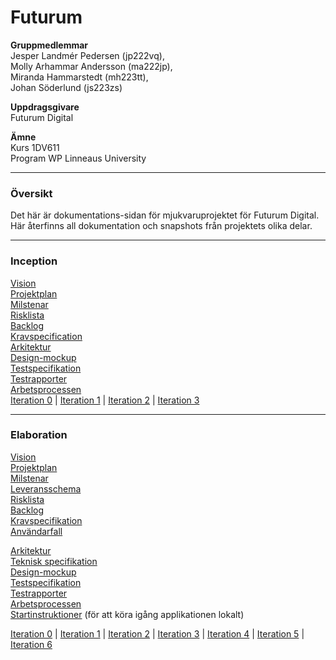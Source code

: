 # Futurum

**Gruppmedlemmar** <br>
Jesper Landmér Pedersen (jp222vq), <br>
Molly Arhammar Andersson (ma222jp),<br>
Miranda Hammarstedt (mh223tt),<br>
Johan Söderlund (js223zs)<br>

**Uppdragsgivare**<br>
Futurum Digital

**Ämne**<br>
Kurs 1DV611<br>
Program WP Linneaus University

----------------------------

### Översikt

Det här är dokumentations-sidan för mjukvaruprojektet för Futurum Digital. Här återfinns all dokumentation och snapshots från projektets olika delar.

----------------------------

### Inception

[Vision](https://github.com/1dv611-futurum-project/dokumentation/blob/master/inlämningar/inception/Vision.md)<br>
[Projektplan](https://github.com/1dv611-futurum-project/dokumentation/blob/master/inlämningar/inception/Projektplan.md)<br>
[Milstenar](https://github.com/1dv611-futurum-project/dokumentation/blob/master/inlämningar/inception/Milstenar.md)<br>
[Risklista](https://github.com/1dv611-futurum-project/dokumentation/blob/master/inlämningar/inception/Risklista.md)<br>
[Backlog](https://github.com/1dv611-futurum-project/dokumentation/blob/master/inlämningar/inception/Backlog.md)<br>
[Kravspecification](https://github.com/1dv611-futurum-project/dokumentation/blob/master/inlämningar/inception/Kravspecifikation.md)<br>
[Arkitektur](https://github.com/1dv611-futurum-project/dokumentation/blob/master/inlämningar/inception/Arkitektur.md)<br>
[Design-mockup](https://wireframepro.mockflow.com/view/futurum#/page/d6388e2e236241279707e40d4a0ff00e)<br>
[Testspecifikation](https://github.com/1dv611-futurum-project/dokumentation/blob/master/inlämningar/inception/Testspecifikation.md)<br>
[Testrapporter](https://github.com/1dv611-futurum-project/dokumentation/blob/master/inlämningar/inception/Testrapporter.md)<br>
[Arbetsprocessen](https://github.com/1dv611-futurum-project/dokumentation/blob/master/inlämningar/inception/Arbetsprocessen.md)<br>
[Iteration 0](https://github.com/1dv611-futurum-project/dokumentation/blob/master/inlämningar/inception/Iteration-0.md) | [Iteration 1](https://github.com/1dv611-futurum-project/dokumentation/blob/master/inlämningar/inception/Iteration-1.md) |
[Iteration 2](https://github.com/1dv611-futurum-project/dokumentation/blob/master/inlämningar/inception/Iteration-2.md) | [Iteration 3](https://github.com/1dv611-futurum-project/dokumentation/blob/master/inlämningar/inception/Iteration-3.md)

----------------------------

### Elaboration

[Vision](https://github.com/1dv611-futurum-project/dokumentation/blob/master/inlämningar/elaboration/Vision.md)<br>
[Projektplan](https://github.com/1dv611-futurum-project/dokumentation/blob/master/inlämningar/elaboration/Projektplan.md)<br>
[Milstenar](https://github.com/1dv611-futurum-project/dokumentation/blob/master/inlämningar/elaboration/Milstenar.md)<br>
[Leveransschema](https://github.com/1dv611-futurum-project/dokumentation/blob/master/inlämningar/elaboration/Leveransschema.md)<br>
[Risklista](https://github.com/1dv611-futurum-project/dokumentation/blob/master/inlämningar/elaboration/Risklista.md)<br>
[Backlog](https://github.com/1dv611-futurum-project/dokumentation/blob/master/inlämningar/elaboration/Backlog.md)<br>
[Kravspecifikation](https://github.com/1dv611-futurum-project/dokumentation/blob/master/inlämningar/elaboration/Kravspecifikation.md)<br>
[Användarfall](https://github.com/1dv611-futurum-project/dokumentation/blob/master/inlämningar/elaboration/Anv%C3%A4ndarfall.md)<br>

[Arkitektur](https://github.com/1dv611-futurum-project/dokumentation/blob/master/inlämningar/elaboration/Arkitektur.md)<br>
[Teknisk specifikation](https://github.com/1dv611-futurum-project/dokumentation/blob/master/inlämningar/elaboration/Teknisk-specifikation.md)<br>
[Design-mockup](https://wireframepro.mockflow.com/view/futurum#/page/d6388e2e236241279707e40d4a0ff00e)<br>
[Testspecifikation](https://github.com/1dv611-futurum-project/dokumentation/blob/master/inlämningar/elaboration/Testspecifikation.md)<br>
[Testrapporter](https://github.com/1dv611-futurum-project/dokumentation/blob/master/inlämningar/elaboration/Testrapporter.md)<br>
[Arbetsprocessen](https://github.com/1dv611-futurum-project/dokumentation/blob/master/inlämningar/elaboration/Arbetsprocessen.md)<br>
[Startinstruktioner](https://github.com/1dv611-futurum-project/dokumentation/blob/master/inlämningar/elaboration/Startinstruktioner.md) (för att köra igång applikationen lokalt)<br>

[Iteration 0](https://github.com/1dv611-futurum-project/dokumentation/blob/master/inlämningar/elaboration/Iterationsplan-%230.md) | [Iteration 1](https://github.com/1dv611-futurum-project/dokumentation/blob/master/inlämningar/elaboration/Iteration-1.md) | [Iteration 2](https://github.com/1dv611-futurum-project/dokumentation/blob/master/inlämningar/elaboration/Iteration-2.md) | [Iteration 3](https://github.com/1dv611-futurum-project/dokumentation/blob/master/inlämningar/elaboration/Iteration-3.md) | [Iteration 4](https://github.com/1dv611-futurum-project/dokumentation/blob/master/inlämningar/elaboration/Iteration-4.md) | [Iteration 5](https://github.com/1dv611-futurum-project/dokumentation/blob/master/inlämningar/elaboration/Iteration-5.md)  | [Iteration 6](https://github.com/1dv611-futurum-project/dokumentation/blob/master/inlämningar/elaboration/Iteration-6.md)
